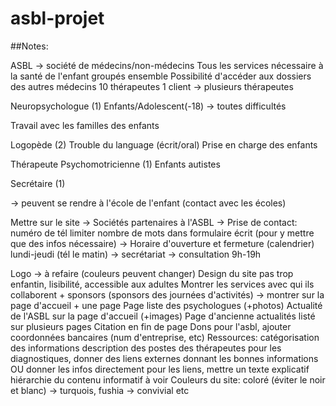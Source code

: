 # asbl-projet

##Notes:

ASBL -> société de médecins/non-médecins
Tous les services nécessaire à la santé de l'enfant groupés ensemble
Possibilité d'accéder aux dossiers des autres médecins
10 thérapeutes
1 client -> plusieurs thérapeutes

Neuropsychologue (1)
Enfants/Adolescent(-18) -> toutes difficultés

Travail avec les familles des enfants

Logopède (2)
Trouble du language (écrit/oral)
Prise en charge des enfants

Thérapeute Psychomotricienne (1)
Enfants autistes

Secrétaire (1)

-> peuvent se rendre à l'école de l'enfant (contact avec les écoles)

Mettre sur le site
-> Sociétés partenaires à l'ASBL
-> Prise de contact: 	numéro de tél
			limiter nombre de mots dans formulaire écrit (pour y mettre que des infos nécessaire)
-> Horaire d'ouverture et fermeture (calendrier) lundi-jeudi (tél le matin) -> secrétariat
-> consultation 9h-19h

Logo -> à refaire (couleurs peuvent changer)
Design du site pas trop enfantin, lisibilité, accessible aux adultes
Montrer les services avec qui ils collaborent + sponsors (sponsors des journées d'activités)
	-> montrer sur la page d'accueil + une page
Page liste des psychologues (+photos)
Actualité de l'ASBL sur la page d'accueil (+images)
Page d'ancienne actualités listé sur plusieurs pages
Citation en fin de page
Dons pour l'asbl, ajouter coordonnées bancaires (num d'entreprise, etc)
Ressources: catégorisation des informations
	description des postes des thérapeutes
	pour les diagnostiques, donner des liens externes donnant les bonnes informations OU donner les infos directement
	pour les liens, mettre un texte explicatif
	hiérarchie du contenu informatif à voir
Couleurs du site: coloré (éviter le noir et blanc) -> turquois, fushia -> convivial etc



